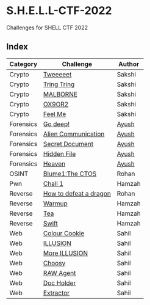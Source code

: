# S.H.E.L.L-CTF-2022

Challenges for SHELL CTF 2022

## Index

| Category  | Challenge                                                            | Author | 
| --------- | -------------------------------------------------------------------- |------- |
| Crypto    | [Tweeeeet](crypto/Tweeeeet)                                          | Sakshi |
| Crypto    | [Tring Tring](crypto/Tring%20Tring)                                  | Sakshi |
| Crypto    | [MALBORNE](crypto/MALBORNE)                                          | Sakshi |
| Crypto    | [OX9OR2](crypto/OX9OR2)                                              | Sakshi |
| Crypto    | [Feel Me](crypto/Feel%20Me)                                          | Sakshi |
| Forensics | [Go deep!](Forensics/Go%20deep!)                                     | [Ayush](https://www.linkedin.com/in/ayushvarma1124/)  |
| Forensics | [Alien Communication](Forensics/Alien%20Communication)               | [Ayush](https://www.linkedin.com/in/ayushvarma1124/)  |
| Forensics | [Secret Document](Forensics/Secret%20Document)                       | [Ayush](https://www.linkedin.com/in/ayushvarma1124/)  |
| Forensics | [Hidden File](Forensics/Hidden%20File)                               | [Ayush](https://www.linkedin.com/in/ayushvarma1124/)  |
| Forensics | [Heaven](Forensics/Heaven)                                           | [Ayush](https://www.linkedin.com/in/ayushvarma1124/)  |
| OSINT     | [Blume1:The CTOS](OSINT/Blume1:The%20CTOS)                           | Rohan  |
| Pwn       | [Chall 1](pwn/chall1)                                                | Hamzah |
| Reverse   | [How to defeat a dragon](rev/How%20to%20defeat%20a%20dragon)         | Rohan  |
| Reverse   | [Warmup](rev/warmup)                                                 | Hamzah |
| Reverse   | [Tea](rev/tea)                                                       | Hamzah |
| Reverse   | [Swift](rev/swift)                                                   | Hamzah |
| Web       | [Colour Cookie](web/Colour%20Cookie)                                 | Sahil  |
| Web       | [ILLUSION](web/ILLUSION)                                             | Sahil  |
| Web       | [More ILLUSION](web/More%20ILLUSION)                                 | Sahil  |
| Web       | [Choosy](web/Choosy)                                                 | Sahil  |
| Web       | [RAW Agent](web/RAW%20Agent)                                         | Sahil  |
| Web       | [Doc Holder](web/Doc%20Holder)                                       | Sahil  |
| Web       | [Extractor](web/Extractor)                                           | Sahil  |



